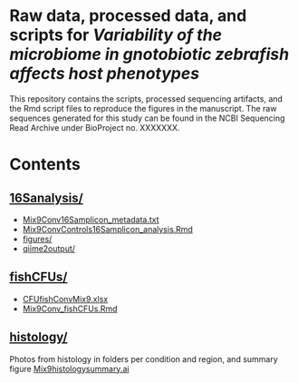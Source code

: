 # Raw data, processed data, and scripts for *Variability of the microbiome in gnotobiotic zebrafish affects host phenotypes*

This repository contains the scripts, processed sequencing artifacts, and the Rmd script files to reproduce the figures in the manuscript. The raw sequences generated for this study can be found in the NCBI Sequencing Read Archive under BioProject no. XXXXXXX.

# Contents

## [16Sanalysis/](16Sanalysis/)
- [Mix9Conv16Samplicon_metadata.txt](16Sanalysis/Mix9Conv16Samplicon_metadata.txt)
- [Mix9ConvControls16Samplicon_analysis.Rmd](16Sanalysis/Mix9ConvControls16Samplicon_analysis.Rmd)
- [figures/](16Sanalysis/figures/)
- [qiime2output/](16Sanalysis/qiime2output/)

## [fishCFUs/](fishCFUs/)
- [CFUfishConvMix9.xlsx](fishCFUs/CFUfishConvMix9.xlsx)
- [Mix9Conv_fishCFUs.Rmd](fishCFUs/Mix9Conv_fishCFUs.Rmd)

## [histology/](histology/)
Photos from histology in folders per condition and region, and summary figure [Mix9histologysummary.ai](Mix9histologysummary.ai)
